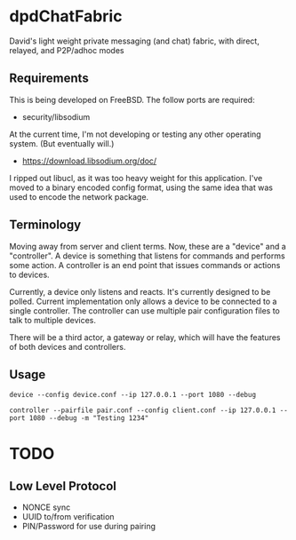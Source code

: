 # dpdChatFabric

David's light weight private messaging (and chat) fabric, with direct, relayed, and P2P/adhoc modes

## Requirements 

This is being developed on FreeBSD.  The follow ports are required:

* security/libsodium	
		
At the current time, I'm not developing or testing any other operating system. (But eventually will.)

* https://download.libsodium.org/doc/

I ripped out libucl, as it was too heavy weight for this application. I've moved to a binary encoded
config format, using the same idea that was used to encode the network package.

## Terminology 

Moving away from server and client terms.  Now, these are a "device" and a "controller".  A device is 
something that listens for commands and performs some action.  A controller is an end point that issues
commands or actions to devices.   

Currently, a device only listens and reacts. It's currently designed to be polled.  Current implementation 
only allows a device to be connected to a single controller. The controller can use multiple pair configuration
files to talk to multiple devices.

There will be a third actor, a gateway or relay, which will have the features of both devices and controllers.

## Usage

	device --config device.conf --ip 127.0.0.1 --port 1080 --debug
	
	controller --pairfile pair.conf --config client.conf --ip 127.0.0.1 --port 1080 --debug -m "Testing 1234"
	
	

# TODO

## Low Level Protocol 

* NONCE sync
* UUID to/from verification
* PIN/Password for use during pairing
